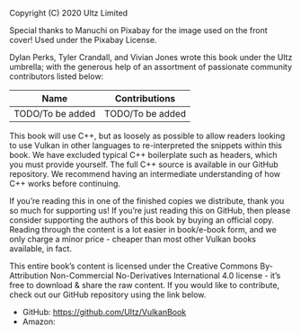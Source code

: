 Copyright (C) 2020 Ultz Limited

Special thanks to Manuchi on Pixabay for the image used on the front cover! Used under the Pixabay License.

Dylan Perks, Tyler Crandall, and Vivian Jones wrote this book under the Ultz umbrella; with the generous help of an assortment of passionate community contributors listed below:

| Name | Contributions |
| ---- | ------------- |
| TODO/To be added | TODO/To be added |

This book will use C++, but as loosely as possible to allow readers looking to use Vulkan in other languages to re-interpreted the snippets within this book. We have excluded typical C++ boilerplate such as headers, which you must provide yourself. The full C++ source is available in our GitHub repository. We recommend having an intermediate understanding of how C++ works before continuing.

If you’re reading this in one of the finished copies we distribute, thank you so much for supporting us! If you’re just reading this on GitHub, then please consider supporting the authors of this book by buying an official copy. Reading through the content is a lot easier in book/e-book form, and we only charge a minor price - cheaper than most other Vulkan books available, in fact.

This entire book’s content is licensed under the Creative Commons By-Attribution Non-Commercial No-Derivatives International 4.0 license - it’s free to download & share the raw content. If you would like to contribute, check out our GitHub repository using the link below.

- GitHub: https://github.com/Ultz/VulkanBook
- Amazon: <TODO AMAZON LINK HERE>
